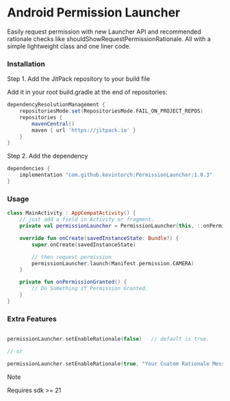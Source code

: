 # Android Permission Launcher

Easily request permission with new Launcher API and recommended rationale checks like shouldShowRequestPermissionRationale. All with a simple lightweight class and one liner code.

### Installation

Step 1. Add the JitPack repository to your build file

Add it in your root build.gradle at the end of repositories:
```groovy
dependencyResolutionManagement {
    repositoriesMode.set(RepositoriesMode.FAIL_ON_PROJECT_REPOS)
    repositories {
        mavenCentral()
        maven { url 'https://jitpack.io' }
    }
}
```
Step 2. Add the dependency

```groovy
dependencies {
    implementation "com.github.kevintorch:PermissionLauncher:1.0.3"
}
```

### Usage
```kotlin
class MainActivity : AppCompatActivity() {
    // just add a field in Activity or fragment. 
    private val permissionLauncher = PermissionLauncher(this, ::onPermissionGranted)

    override fun onCreate(savedInstanceState: Bundle?) {
        super.onCreate(savedInstanceState)

        // then request permission
        permissionLauncher.launch(Manifest.permission.CAMERA)
    }

    private fun onPermissionGranted() {
        // Do Something if Permission Granted.
    }
}
```

### Extra Features

```kotlin

permissionLauncher.setEnableRationale(false)   // default is true.

// or

permissionLauncher.setEnableRationale(true, "Your Cuatom Rationale Message.")

```

> [!NOTE]
> Requires sdk >= 21


